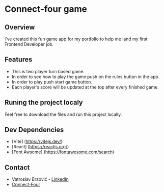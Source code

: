 # Connect-four game

## Overview
I've created this fun game app for my portfolio to help me land my first Frontend Developer job.

## Features
- This is two player turn based game.
- In order to see how to play the game push on the rules button in the app.
- In order to play push start game button.
- Each player's score will be updated at the top after every finished game. 

## Runing the project localy
Feel free to download the files and run this project locally.

## Dev Dependencies
- [Vite] (https://vitejs.dev/)
- [React] (https://reactjs.org/)
- [Font Awsome] (https://fontawesome.com/search)

## Contact
- Vatroslav Brzović - [LinkedIn](https://www.linkedin.com/in/vatroslav-brzovi%C4%87-a2707218b/)
- [Connect-Four](https://v-brzi.github.io/Connect-four/)
